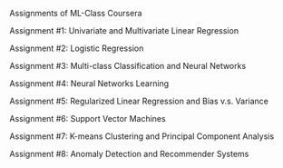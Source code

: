 Assignments of ML-Class Coursera

Assignment #1: Univariate and Multivariate Linear Regression 

Assignment #2: Logistic Regression

Assignment #3: Multi-class Classification and Neural Networks

Assignment #4: Neural Networks Learning

Assignment #5: Regularized Linear Regression and Bias v.s. Variance

Assignment #6: Support Vector Machines

Assignment #7: K-means Clustering and Principal Component Analysis

Assignment #8: Anomaly Detection and Recommender Systems